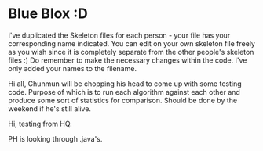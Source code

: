 Blue Blox :D
==============
I've duplicated the Skeleton files for each person - your file has your corresponding name indicated.
You can edit on your own skeleton file freely as you wish since it is completely separate from the other people's skeleton files :)
Do remember to make the necessary changes within the code. I've only added your names to the filename.

Hi all, Chunmun will be chopping his head to come up with some testing code. Purpose of which is to run each algorithm against each other and produce some sort of statistics for comparison. Should be done by the weekend if he's still alive.

Hi, testing from HQ.

PH is looking through .java's.